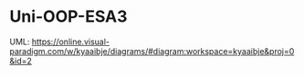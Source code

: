 # Uni-OOP-ESA3

UML: https://online.visual-paradigm.com/w/kyaaibje/diagrams/#diagram:workspace=kyaaibje&proj=0&id=2
